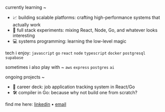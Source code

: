 currently learning ~
* 📈 building scalable platforms: crafting high-performance systems that actually work
* 🚀 full stack experiments: mixing React, Node, Go, and whatever looks interesting
* 💻 systems programming: learning the low-level magic

tech i enjoy:
`javascript` `go` `react` `node` `typescript` `docker` `postgresql` `supabase`

sometimes i also play with ~
`aws` `express` `postgres` `ai`

ongoing projects ~
* 📝 career deck: job application tracking system in React/Go
* 🛠️ compiler in Go: because why not build one from scratch?

find me here:
[linkedin](http://www.linkedin.com/in/jeorozco2002) • [email](mailto:jeorozco2002@gmail.com)
